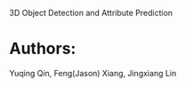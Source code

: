 3D Object Detection and Attribute Prediction 

# Authors:
Yuqing Qin, Feng(Jason) Xiang, Jingxiang Lin
